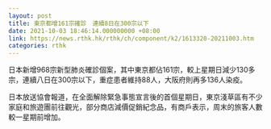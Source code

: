 ```yaml
---
layout: post
title: 東京都增161宗確診　連續8日在300宗以下
date: 2021-10-03 18:46:14.000000000 +08:00
link: https://news.rthk.hk/rthk/ch/component/k2/1613320-20211003.htm
categories: rthk
---
```


日本新增968宗新型肺炎確診個案，其中東京都佔161宗，較上星期日減少130多宗，連續八日在300宗以下，重症患者維持88人，大阪府則再多136人染疫。

日本放送協會報道，在全面解除緊急事態宣言後的首個星期日，東京淺草區有不少家庭和旅遊團前往觀光，部分商店減價促銷紀念品，有商戶表示，周末的旅客人數較一星期前增加。
